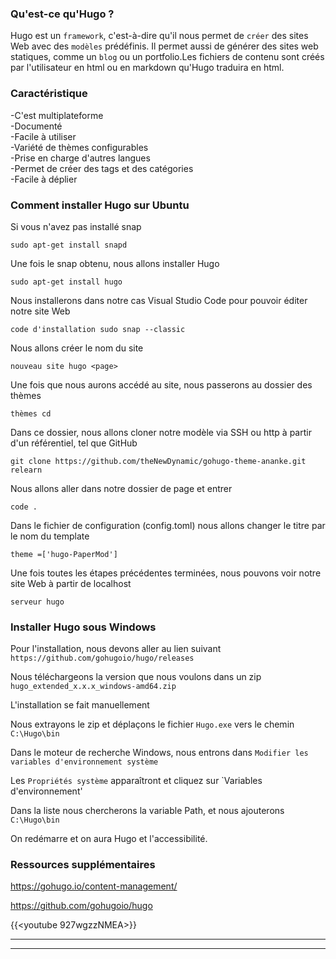 ### Qu'est-ce qu'Hugo ?

Hugo est un `framework`, c'est-à-dire qu'il nous permet de `créer` des sites Web avec des `modèles` prédéfinis. Il permet aussi de générer des sites web statiques, comme un `blog` ou un portfolio.Les fichiers de contenu sont créés par l'utilisateur en html ou en markdown qu'Hugo traduira en html.

### Caractéristique
-C'est multiplateforme \
-Documenté \
-Facile à utiliser \
-Variété de thèmes configurables \
-Prise en charge d'autres langues\
-Permet de créer des tags et des catégories \
-Facile à déplier


### Comment installer Hugo sur Ubuntu

Si vous n'avez pas installé snap 
```
sudo apt-get install snapd
```

Une fois le snap obtenu, nous allons installer Hugo 
```
sudo apt-get install hugo
```

Nous installerons dans notre cas Visual Studio Code pour pouvoir éditer notre site Web
```
code d'installation sudo snap --classic
```

Nous allons créer le nom du site 
```
nouveau site hugo <page>
```

Une fois que nous aurons accédé au site, nous passerons au dossier des thèmes 
```
thèmes cd
```

Dans ce dossier, nous allons cloner notre modèle via SSH ou http à partir d'un référentiel, tel que GitHub 
```
git clone https://github.com/theNewDynamic/gohugo-theme-ananke.git relearn
```

Nous allons aller dans notre dossier de page et entrer 
```
code .
```

Dans le fichier de configuration (config.toml) nous allons changer le titre par le nom du template 
```
theme =['hugo-PaperMod']
```

Une fois toutes les étapes précédentes terminées, nous pouvons voir notre site Web à partir de localhost 
```
serveur hugo
```


### Installer Hugo sous Windows

Pour l'installation, nous devons aller au lien suivant
`https://github.com/gohugoio/hugo/releases`

Nous téléchargeons la version que nous voulons dans un zip
`hugo_extended_x.x.x_windows-amd64.zip`

L'installation se fait manuellement

Nous extrayons le zip et déplaçons le fichier `Hugo.exe` vers le chemin `C:\Hugo\bin `

Dans le moteur de recherche Windows, nous entrons dans `Modifier les variables d'environnement système`

Les `Propriétés système` apparaîtront et cliquez sur `Variables d'environnement'

Dans la liste nous chercherons la variable Path, et nous ajouterons `C:\Hugo\bin`

On redémarre et on aura Hugo et l'accessibilité.


### Ressources supplémentaires

https://gohugo.io/content-management/

https://github.com/gohugoio/hugo


{{<youtube 927wgzzNMEA>}}

---


---